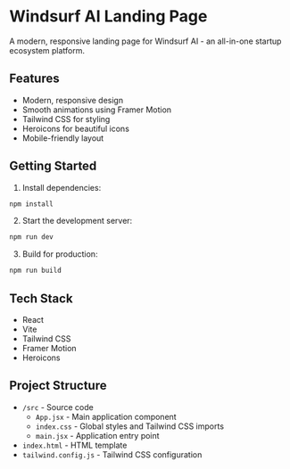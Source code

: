 # Windsurf AI Landing Page

A modern, responsive landing page for Windsurf AI - an all-in-one startup ecosystem platform.

## Features

- Modern, responsive design
- Smooth animations using Framer Motion
- Tailwind CSS for styling
- Heroicons for beautiful icons
- Mobile-friendly layout

## Getting Started

1. Install dependencies:
```bash
npm install
```

2. Start the development server:
```bash
npm run dev
```

3. Build for production:
```bash
npm run build
```

## Tech Stack

- React
- Vite
- Tailwind CSS
- Framer Motion
- Heroicons

## Project Structure

- `/src` - Source code
  - `App.jsx` - Main application component
  - `index.css` - Global styles and Tailwind CSS imports
  - `main.jsx` - Application entry point
- `index.html` - HTML template
- `tailwind.config.js` - Tailwind CSS configuration
